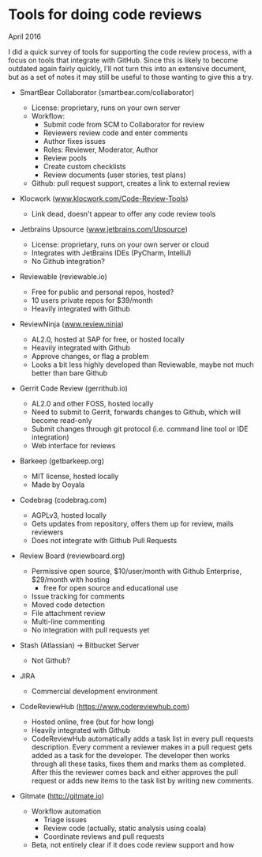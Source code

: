 # Tools for doing code reviews

April 2016

I did a quick survey of tools for supporting the code review process, with a
focus on tools that integrate with GitHub. Since this is likely to become
outdated again fairly quickly, I'll not turn this into an extensive document,
but as a set of notes it may still be useful to those wanting to give this a
try.

- SmartBear Collaborator (smartbear.com/collaborator)
  - License: proprietary, runs on your own server
  - Workflow:
    - Submit code from SCM to Collaborator for review
    - Reviewers review code and enter comments
    - Author fixes issues
    - Roles: Reviewer, Moderator, Author
    - Review pools
    - Create custom checklists
    - Review documents (user stories, test plans)
  - Github: pull request support, creates a link to external review

- Klocwork (www.klocwork.com/Code-Review-Tools)
  - Link dead, doesn't appear to offer any code review tools

- Jetbrains Upsource (www.jetbrains.com/Upsource)
  - License: proprietary, runs on your own server or cloud
  - Integrates with JetBrains IDEs (PyCharm, IntelliJ)
  - No Github integration?

- Reviewable (reviewable.io)
  - Free for public and personal repos, hosted?
  - 10 users private repos for $39/month
  - Heavily integrated with Github

- ReviewNinja (www.review.ninja)
  - AL2.0, hosted at SAP for free, or hosted locally
  - Heavily integrated with Github
  - Approve changes, or flag a problem
  - Looks a bit less highly developed than Reviewable, maybe not much better than bare Github

- Gerrit Code Review (gerrithub.io)
  - AL2.0 and other FOSS, hosted locally
  - Need to submit to Gerrit, forwards changes to Github, which will become read-only
  - Submit changes through git protocol (i.e. command line tool or IDE integration)
  - Web interface for reviews

- Barkeep (getbarkeep.org)
  - MIT license, hosted locally
  - Made by Ooyala

- Codebrag (codebrag.com)
  - AGPLv3, hosted locally
  - Gets updates from repository, offers them up for review, mails reviewers
  - Does not integrate with Github Pull Requests

- Review Board (reviewboard.org)
  - Permissive open source, $10/user/month with Github Enterprise, $29/month with hosting
    - free for open source and educational use
  - Issue tracking for comments
  - Moved code detection
  - File attachment review
  - Multi-line commenting
  - No integration with pull requests yet

- Stash (Atlassian) -> Bitbucket Server
  - Not Github?

- JIRA
  - Commercial development environment

- CodeReviewHub (https://www.codereviewhub.com)
  - Hosted online, free (but for how long)
  - Heavily integrated with Github
  - CodeReviewHub automatically adds a task list in every pull requests description. Every
comment a reviewer makes in a pull request gets added as a task for the developer. The
developer then works through all these tasks, fixes them and marks them as completed.
After this the reviewer comes back and either approves the pull request or adds new items to
the task list by writing new comments.

- Gitmate (http://gitmate.io)
  - Workflow automation
    - Triage issues
    - Review code (actually, static analysis using coala)
    - Coordinate reviews and pull requests
  - Beta, not entirely clear if it does code review support and how


